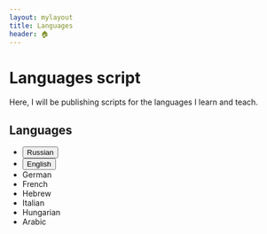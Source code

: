 ```yaml
---
layout: mylayout
title: Languages
header: 🏠︎
---
```


# Languages script

Here, I will be publishing scripts for the languages I learn and teach.

## Languages
* <a href="/ru"><button name="button" class="button">Russian</button></a>
* <a href="/en"><button name="button" class="button">English</button></a>
* German
* French
* Hebrew
* Italian
* Hungarian
* Arabic